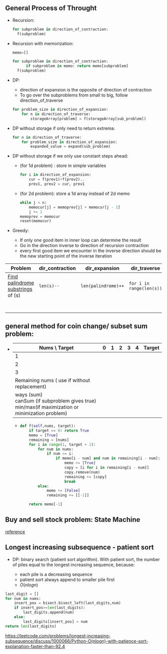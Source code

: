 ## General Process of Throught

+ Recursion:

  ```python
  for subproblem in direction_of_contraction:
  	f(subproblem)
  ```

+ Recursion with memorization:

  ```python
  memo=[]
  
  for subproblem in direction_of_contraction:
     	if subproblem in memo: return memo[subproblem]
  	f(subproblem)
  ```

  

+ DP: 

  + direction of expansion is the opposite of direction of contraction
  + To go over the subproblems from small to big, follow direction_of_traverse

  ```python
  for problem_size in direction_of_expansion:
      for n in direction_of_traverse:
          storageArray[problem] = f(storageArray[sub_problem])
  ```

+ DP without storage if only need to return extrema:

  ```python
  for n in direction_of_traverse:
      for problem_size in direction_of_expansion:
          expanded_value = expand(sub_problem)
  ```

+ DP without storage if we only use constant steps ahead:

  + (for 1d problem) : store in simple variables

    ```python
    for i in direction_of_expansion:
        cur = f(prev1)+f(prev2)..
        prev1, prev2 = cur, prev1
    ```

  + (for 2d problem): store a 1d array instead of 2d memo

    ```python
    while j < n:
        memocur[j] = memoprev[j] + memocur[j - 1]
        j += 1
    memoprev = memocur
    reset(memocur)
    ```

    

+ Greedy: 

  + If only one good item in inner loop can determine the result
  + Go in the direction inverse to direction of recursion contraction
  + every first good item we encounter in the inverse direction should be the new starting point of the inverse iteration

| Problem                                                      | dir_contraction | dir_expansion       | dir_traverse             |
| ------------------------------------------------------------ | --------------- | ------------------- | ------------------------ |
| [Find palindrome substrings](https://leetcode.com/problems/longest-palindromic-substring/solution/) of (s) | `len(s)--`      | `len(palindrome)++` | `for i in range(len(s))` |
|                                                              |                 |                     |                          |
|                                                              |                 |                     |                          |
|                                                              |                 |                     |                          |
|                                                              |                 |                     |                          |
|                                                              |                 |                     |                          |
|                                                              |                 |                     |                          |
|                                                              |                 |                     |                          |





## general method for coin change/ subset sum problem:

 + | Nums \ Target                                                | 0    | 1    | 2    | 3    | 4    | Target |
   | ------------------------------------------------------------ | ---- | ---- | ---- | ---- | ---- | ------ |
   | 1                                                            |      |      |      |      |      |        |
   | 2                                                            |      |      |      |      |      |        |
   | 3                                                            |      |      |      |      |      |        |
   | Remaining nums ( use if without replacement)                 |      |      |      |      |      |        |
   | ways (sum)<br /> canSum (if subproblem gives true)<br /> min/max(if maximization or minimization problem) |      |      |      |      |      |        |

   + ```python
     def f(self,nums, target):
         if target == 0: return True
         memo = [True]
         remaining = [nums]
         for i in range(1, target + 1):
             for num in nums:
                 if num <= i:
                     if memo[i - num] and num in remaining[i - num]:
                         memo += [True]
                         copy = [i for i in remaining[i - num]]
                         copy.remove(num)
                         remaining += [copy]
                         break
             else:
                 memo += [False]
                 remaining += [[-1]]
     
         return memo[-1]
     ```



## Buy and sell stock problem: State Machine

[reference](https://www.thealgorists.com/Algo/DynamicProgramming/StateMachine/StockTradingWithCooldown)





## Longest increasing subsequence - patient sort



+ DP: binary search (patient sort algorithm). With patient sort, the number of piles equal to the longest increasing sequence, because:

  + each pile is a decreasing sequence
  + patient sort always append to smaller pile first
  + $O(n log n)$ 

```python
last_digit = []
for num in nums:
    insert_pos = bisect.bisect_left(last_digits,num)
    if insert_pos>=len(last_digits):
        last_digits.append(num)
    else:
        last_digits[insert_pos] = num
return len(last_digits)
```

https://leetcode.com/problems/longest-increasing-subsequence/discuss/1000066/Python-O(nlogn)-with-patience-sort-explanation-faster-than-92.4